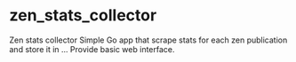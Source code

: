 # zen_stats_collector
Zen stats collector
Simple Go app that scrape stats for each zen publication and store it in ... Provide basic web interface. 
